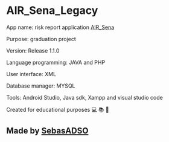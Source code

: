 # AIR_Sena_Legacy

App name: risk report application [AIR_Sena](https://github.com/SebasADSO/AIR_Sena_Legacy)

Purpose: graduation project

Version: Release 1.1.0

Language programming: JAVA and PHP

User interface: XML 

Database manager: MYSQL

Tools: Android Studio, Java sdk, Xampp and visual studio code

Created for educational purposes :computer: :books: :school:

## Made by [SebasADSO](https://github.com/SebasADSO)
